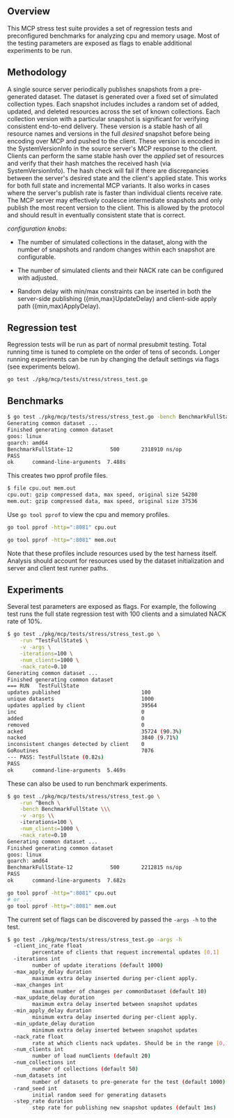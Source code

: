 ## Overview

This MCP stress test suite provides a set of regression tests and
preconfigured benchmarks for analyzing cpu and memory usage. Most of
the testing parameters are exposed as flags to enable additional
experiments to be run.

## Methodology

A single source server periodically publishes snapshots from a
pre-generated dataset. The dataset is generated over a fixed set of
simulated collection types.  Each snapshot includes includes a random
set of added, updated, and deleted resources across the set of known
collections. Each collection version with a particular snapshot is
significant for verifying consistent end-to-end delivery.  These
version is a stable hash of all resource names and versions in the
full _desired_ snapshot before being encoding over MCP and pushed to
the client. These version is encoded in the SystemVersionInfo in the
source server's MCP response to the client. Clients can perform the
same stable hash over the _applied_ set of resources and verify that
their hash matches the received hash (via SystemVersionInfo).  The
hash check will fail if there are discrepancies between the server's
desired state and the client's applied state. This works for both full
state and incremental MCP variants.  It also works in cases where the
server's publish rate is faster than individual clients receive
rate. The MCP server may effectively coalesce intermediate snapshots
and only publish the most recent version to the client. This is
allowed by the protocol and should result in eventually consistent
state that is correct.

_configuration knobs_:

- The number of simulated collections in the dataset, along with the
number of snapshots and random changes within each snapshot are
configurable.

- The number of simulated clients and their NACK rate can be
  configured with adjusted.

- Random delay with min/max constraints can be inserted in both the
server-side publishing ({min,max}UpdateDelay) and client-side apply
path ({min,max)ApplyDelay).

## Regression test

Regression tests will be run as part of normal presubmit
testing. Total running time is tuned to complete on the order of tens
of seconds. Longer running experiments can be run by changing the
default settings via flags (see experiments below).

```golang
go test ./pkg/mcp/tests/stress/stress_test.go
```

## Benchmarks

```bash
$ go test ./pkg/mcp/tests/stress/stress_test.go -bench BenchmarkFullState -run ^Bench -cpuprofile cpu.out -memprofile mem.out
Generating common dataset ...
Finished generating common dataset
goos: linux
goarch: amd64
BenchmarkFullState-12    	     500	   2318910 ns/op
PASS
ok  	command-line-arguments	7.488s
```

This creates two pprof profile files.

```bash
$ file cpu.out mem.out
cpu.out: gzip compressed data, max speed, original size 54280
mem.out: gzip compressed data, max speed, original size 37536
```

Use `go tool pprof` to view the cpu and memory profiles.

```bash
go tool pprof -http=":8081" cpu.out
```

```bash
go tool pprof -http=":8081" mem.out
```

Note that these profiles include resources used by the test harness
itself. Analysis should account for resources used by the dataset
initialization and server and client test runner paths.

## Experiments

Several test parameters are exposed as flags. For example, the
following test runs the full state regression test with 100 clients
and a simulated NACK rate of 10%.

```bash
$ go test ./pkg/mcp/tests/stress/stress_test.go \
    -run ^TestFullState$ \
    -v -args \
    -iterations=100 \
    -num_clients=1000 \
    -nack_rate=0.10
Generating common dataset ...
Finished generating common dataset
=== RUN   TestFullState
updates published                          100
unique datasets                            1000
updates applied by client                  39564
inc                                        0
added                                      0
removed                                    0
acked                                      35724 (90.3%)
nacked                                     3840 (9.71%)
inconsistent changes detected by client    0
GoRoutines                                 7076
--- PASS: TestFullState (0.82s)
PASS
ok  	command-line-arguments	5.469s
```

These can also be used to run benchmark experiments.
```bash
$ go test ./pkg/mcp/tests/stress/stress_test.go \
    -run ^Bench \
    -bench BenchmarkFullState \\\
    -v -args \\
    -iterations=100 \
    -num_clients=1000 \
    -nack_rate=0.10
Generating common dataset ...
Finished generating common dataset
goos: linux
goarch: amd64
BenchmarkFullState-12    	     500	   2212815 ns/op
PASS
ok  	command-line-arguments	7.682s
```

```bash
go tool pprof -http=":8081" cpu.out
# or ...
go tool pprof -http=":8081" mem.out
```


The current set of flags can be discovered by passed the `-args -h` to the test.

```bash
$ go test ./pkg/mcp/tests/stress/stress_test.go -args -h
  -client_inc_rate float
    	percentate of clients that request incremental updates [0,1]
  -iterations int
    	number of update iterations (default 1000)
  -max_apply_delay duration
    	maximum extra delay inserted during per-client apply.
  -max_changes int
    	maximum number of changes per commonDataset (default 10)
  -max_update_delay duration
    	maximum extra delay inserted between snapshot updates
  -min_apply_delay duration
    	minimum extra delay inserted during per-client apply.
  -min_update_delay duration
    	minimum extra delay inserted between snapshot updates
  -nack_rate float
    	rate at which clients nack updates. Should be in the range [0,1] (default 0.01)
  -num_clients int
    	number of load numClients (default 20)
  -num_collections int
    	number of collections (default 50)
  -num_datasets int
    	number of datasets to pre-generate for the test (default 1000)
  -rand_seed int
    	initial random seed for generating datasets
  -step_rate duration
    	step rate for publishing new snapshot updates (default 1ms)
```
